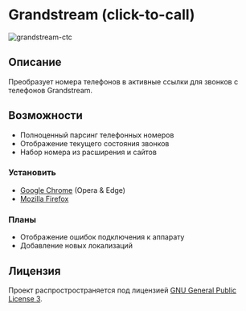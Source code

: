 # Grandstream (click-to-call)

![grandstream-ctc](https://i.postimg.cc/jdFKzY3m/grandstream-ctc.png)

## Описание

Преобразует номера телефонов в активные ссылки для звонков с телефонов Grandstream.

## Возможности

- Полноценный парсинг телефонных номеров
- Отображение текущего состояния звонков
- Набор номера из расширения и сайтов

### Установить

- [Google Chrome](https://chrome.google.com/webstore/detail/grandstream-click-to-call/gcmffhldcmblemadbaooobdopcbjkcpc) (Opera & Edge)
- [Mozilla Firefox](https://addons.mozilla.org/ru/firefox/addon/grandstream-ctc/)

### Планы

- Отображение ошибок подключения к аппарату
- Добавление новых локализаций

## Лицензия

Проект распростространяется под лицензией [GNU General Public License 3](LICENSE).